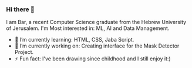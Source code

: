 ### Hi there 👋
I am Bar, a recent Computer Science graduate from the Hebrew University of Jerusalem.
I'm Most interested in: ML, AI and Data Management.

- 🌱 I’m currently learning: HTML, CSS, Jaba Script.
- 🔭 I’m currently working on: Creating interface for the Mask Detector Project.  
- ⚡ Fun fact: I've been drawing since childhood and I still enjoy it:)



<!--
**baraloni/baraloni** is a ✨ _special_ ✨ repository because its `README.md` (this file) appears on your GitHub profile.

Here are some ideas to get you started:

- 👯 I’m looking to collaborate on ...
- 🤔 I’m looking for help with ...
- 💬 Ask me about ...
- 📫 How to reach me: ...
- 😄 Pronouns: ...

-->
